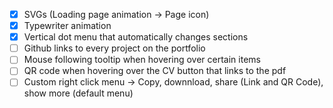 - [x] SVGs (Loading page animation -> Page icon)
- [x] Typewriter animation
- [x] Vertical dot menu that automatically changes sections
- [ ] Github links to every project on the portfolio
- [ ] Mouse following tooltip when hovering over certain items
- [ ] QR code when hovering over the CV button that links to the pdf
- [ ] Custom right click menu -> Copy, downnload, share (Link and QR Code), show more (default menu)
